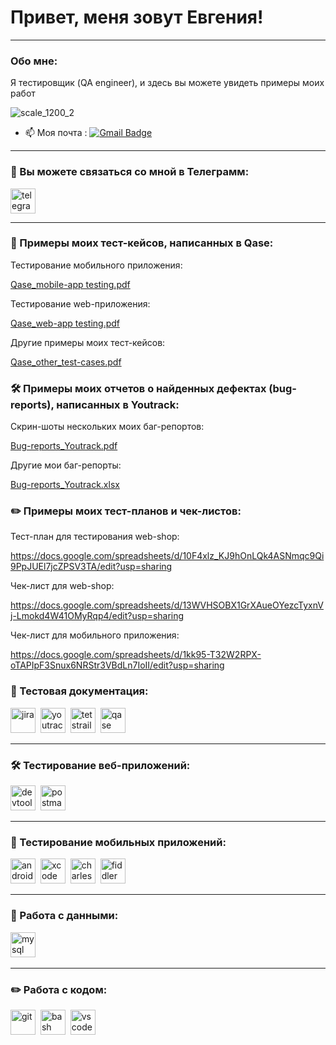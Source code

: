 # Привет, меня зовут Евгения!

---

### Обо мне:

Я тестировщик (QA engineer), и здесь вы можете увидеть примеры моих работ

![scale_1200_2](https://github.com/EvgeniaRazumovskaya/EvgeniaRazumovskaya/assets/154015440/eab5307e-b010-450a-95d5-2c2d611b0b87)


- 📫 Моя почта
: [![Gmail Badge](https://img.shields.io/badge/-Gmail-red?style=flat&logo=Gmail&logoColor=white)](mailto:evgenia-v@yandex.ru)<div>
       

---

### 🤝 Вы можете связаться со мной в Телеграмм:

  <div>
        <a href="https://t.me/evgeniya_razumovskaya" target="_blank">
      <img src="https://cdn-icons-png.flaticon.com/512/2111/2111646.png" width="40" height="40" alt="telegram" />
    </a>
    
  </div>

---

### 📁 Примеры моих тест-кейсов, написанных в Qase:

Тестирование мобильного приложения:

[Qase_mobile-app testing.pdf](https://github.com/EvgeniaRazumovskaya/Test-cases/files/13719352/Qase_mobile-app.testing.pdf)

Тестирование web-приложения:

[Qase_web-app testing.pdf](https://github.com/EvgeniaRazumovskaya/Test-cases/files/13719355/Qase_web-app.testing.pdf)

Другие примеры моих тест-кейсов:

[Qase_other_test-cases.pdf](https://github.com/EvgeniaRazumovskaya/Test-cases/files/13719481/Qase_other_test-cases.pdf)

### 🛠 Примеры моих отчетов о найденных дефектах (bug-reports), написанных в Youtrack:

Скрин-шоты нескольких моих баг-репортов:

[Bug-reports_Youtrack.pdf](https://github.com/EvgeniaRazumovskaya/EvgeniaRazumovskaya/files/13719759/Bug-reports_Youtrack.pdf)

Другие мои баг-репорты:

[Bug-reports_Youtrack.xlsx](https://github.com/EvgeniaRazumovskaya/EvgeniaRazumovskaya/files/13719661/Bug-reports_Youtrack.xlsx)


### ✏️ Примеры моих тест-планов и чек-листов:

Тест-план для тестирования web-shop:

https://docs.google.com/spreadsheets/d/10F4xlz_KJ9hOnLQk4ASNmqc9Qi9PpJUEl7jcZPSV3TA/edit?usp=sharing

Чек-лист для web-shop:

https://docs.google.com/spreadsheets/d/13WVHSOBX1GrXAueOYezcTyxnVj-Lmokd4W41OMyRqp4/edit?usp=sharing

Чек-лист  для мобильного приложения:

https://docs.google.com/spreadsheets/d/1kk95-T32W2RPX-oTAPIpF3Snux6NRStr3VBdLn7IoII/edit?usp=sharing




### 📁 Тестовая документация:

<div>
  <img src="https://cdn.jsdelivr.net/gh/devicons/devicon/icons/jira/jira-original.svg" title="jira" alt="jira" width="40" height="40"/>&nbsp
  <img src="https://upload.wikimedia.org/wikipedia/commons/thumb/8/8d/YouTrack_Icon.svg/1024px-YouTrack_Icon.svg.png?20200803082248" title="youtrack" alt="youtrack" width="40" height="40"/>&nbsp
  <img src="https://codahosted.io/packs/21236/unversioned/assets/LOGO/ba1091c59bab89cd2fd0f289622731fe16113d7b00905abe64759c313a4b73b76c1b0426076ed76cb74752234c734131df46992d5b8b48fc13e264240e4f7119f736cfeb64df36ded54b5cbf6198b9cadedf18dd0cac5c7dbcd16e6336c29363cd1292ba" title="testrail" alt="tetstrail" width="40" height="40"/>&nbsp
    <img src="https://luna1.co/eb0187.png" title="qase" alt="qase" width="40" height="40"/>&nbsp
  
</div>

---

### 🛠 Тестирование веб-приложений:

<div>
  <img src="https://d33wubrfki0l68.cloudfront.net/38b5c953a4667366685d55db55d057c86db1fc54/a0fdc/static/acae6b24d940347661ca901ea07f47c1/chrome-dev-logo-icon.png" title="devtools" alt="devtools" width="40" height="40"/>&nbsp
  <img src="https://seeklogo.com/images/P/postman-logo-0087CA0D15-seeklogo.com.png" title="postman" alt="postman" width="40" height="40"/>&nbsp
  </div>

---

### 📱 Тестирование мобильных приложений:

<div>
  <img src="https://cdn.jsdelivr.net/gh/devicons/devicon/icons/androidstudio/androidstudio-original.svg" title="android-studio" alt="android-studio" width="40" height="40"/>&nbsp
  <img src="https://cdn.jsdelivr.net/gh/devicons/devicon/icons/xcode/xcode-original.svg" title="xcode" alt="xcode" width="40" height="40"/>&nbsp
  <img src="https://cdn.icon-icons.com/icons2/3053/PNG/512/charles_proxy_macos_bigsur_icon_190302.png" title="charles-proxy" alt="charles-proxy" width="40" height="40"/>&nbsp
  <img src="https://www.megaleechers.com/storage/Fiddler-Everywhere-Icon.png" title="fiddler" alt="fiddler" width="40" height="40"/>&nbsp
  
</div>


---

### 💾 Работа с данными:

<div>
  <img src="https://cdn.jsdelivr.net/gh/devicons/devicon/icons/mysql/mysql-original.svg" title="mysql" alt="mysql" width="40" height="40"/>&nbsp
  
</div>

---

### ✏️ Работа с кодом:

<div>
  <img src="https://cdn.jsdelivr.net/gh/devicons/devicon/icons/git/git-original.svg" title="git" alt="git" width="40" height="40"/>&nbsp
  <img src="https://upload.wikimedia.org/wikipedia/commons/thumb/4/4b/Bash_Logo_Colored.svg/1024px-Bash_Logo_Colored.svg.png?20180723054350" title="bash" alt="bash" width="40" height="40"/>&nbsp
  <img src="https://cdn.jsdelivr.net/gh/devicons/devicon/icons/vscode/vscode-original.svg" title="vscode" alt="vscode" width="40" height="40"/>&nbsp
  
</div>


